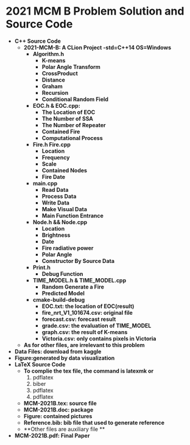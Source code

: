 # 2021 MCM B Problem Solution and Source Code

+ **C++ Source Code**
  + **2021-MCM-B: A CLion Project -std=C++14 OS=Windows**
    + **Algorithm.h**
      + **K-means**
      + **Polar Angle Transform**
      + **CrossProduct**
      + **Distance**
      + **Graham**
      + **Recursion**
      + **Conditional Random Field**
    + **EOC.h & EOC.cpp:**
      + **The Location of EOC**
      + **The Number of SSA**
      + **The Number of Repeater**
      + **Contained Fire**
      + **Computational Process**
    + **Fire.h Fire.cpp**
      + **Location**
      + **Frequency**
      + **Scale**
      + **Contained Nodes**
      + **Fire Date**
    + **main.cpp**
      + **Read Data**
      + **Process Data**
      + **Write Data**
      + **Make Visual Data**
      + **Main Function Entrance**
    + **Node.h && Node.cpp**
      + **Location**
      + **Brightness**
      + **Date**
      + **Fire radiative power**
      + **Polar Angle**
      + **Constructor By Source Data**
    + **Print.h**
      + **Debug Function**
    + **TIME_MODEL.h & TIME_MODEL.cpp**
      + **Random Generate a Fire**
      + **Predicted Model**
    + **cmake-build-debug**
      + **EOC.txt: the location of EOC(result)**
      + **fire_nrt_V1_101674.csv: original file**
      + **forecast.csv: forecast result**
      + **grade.csv: the evaluation of TIME_MODEL**
      + **graph.csv: the result of K-means**
      + **Victoria.csv: only contains pixels in Victoria**
  + **As for other files, are irrelevant  to this problem**
+ **Data Files: download from kaggle**
+ **Figure:generated by data visualization**
+ **LaTeX Source Code**
  + **To complie the tex file, the command is latexmk or**
    1. pdflatex
    2. biber
    3. pdflatex
    4. pdflatex
  + **MCM-2021B.tex: source file**
  + **MCM-2021B.doc: package**
  + **Figure: contained pictures**
  + **Reference.bib: bib file that used to generate reference**
  + **Other files are auxiliary file **
+ **MCM-2021B.pdf: Final Paper**
